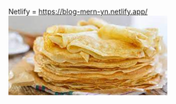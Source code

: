 Netlify = https://blog-mern-yn.netlify.app/
![Иллюстрация к проекту](https://github.com/YN1kiforov/mern-blog/raw/main/uploads/blins.jpg)
